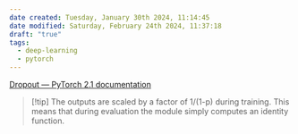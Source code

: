 ```yaml
---
date created: Tuesday, January 30th 2024, 11:14:45
date modified: Saturday, February 24th 2024, 11:37:18
draft: "true"
tags:
  - deep-learning
  - pytorch
---
```


[Dropout — PyTorch 2.1 documentation](https://pytorch.org/docs/stable/generated/torch.nn.Dropout.html#torch.nn.Dropout)

> [!tip] The outputs are scaled by a factor of 1/(1-p) during training. This means that during evaluation the module simply computes an identity function.

